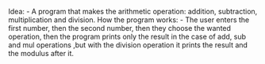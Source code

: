  Idea: -
A program that makes the arithmetic operation: addition, subtraction, multiplication and division.
How the program works: -
 The user enters the first number, then the second number, then they choose the wanted operation, 
 then the program prints only the result in the case of add, sub and mul operations
 ,but with the division operation it prints the result and the modulus after it.
